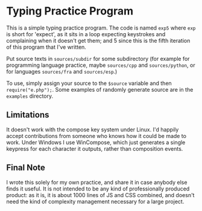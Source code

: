 # Typing Practice Program
This is a simple typing practice program. The code is named `exp5` where
`exp` is short for 'expect', as it sits in a loop expecting keystrokes
and complaining when it doesn't get them; and 5 since this is the fifth
iteration of this program that I've written.

Put source texts in `sources/subdir` for some subdirectory
(for example for programming language practice, maybe `sources/cpp` and `sources/python`,
or for languages `sources/fra` and `sources/esp`.)

To use, simply assign your source to the `$source` variable and
then `require("e.php");`. Some examples of randomly generate source
are in the `examples` directory.

## Limitations
It doesn't work with the compose key system under Linux. I'd happily accept
contributions from someone who knows how it could be made to work. Under Windows
I use WinCompose, which just generates a single keypress for each character
it outputs, rather than composition events.

## Final Note
I wrote this solely for my own practice, and share it in case anybody else finds
it useful. It is not intended to be any kind of professionally produced product:
as it is, it is about 1000 lines of JS and CSS combined, and doesn't need the
kind of complexity management necessary for a large project.
